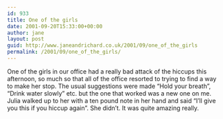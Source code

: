 ```yaml
---
id: 933
title: One of the girls
date: 2001-09-20T15:33:00+00:00
author: jane
layout: post
guid: http://www.janeandrichard.co.uk/2001/09/one_of_the_girls
permalink: /2001/09/one_of_the_girls/
---
```

One of the girls in our office had a really bad attack of the hiccups this afternoon, so much so that all of the office resorted to trying to find a way to make her stop. The usual suggestions were made &#8220;Hold your breath&#8221;, &#8220;Drink water slowly&#8221; etc. but the one that worked was a new one on me. Julia walked up to her with a ten pound note in her hand and said &#8220;I&#8217;ll give you this if you hiccup again&#8221;. She didn&#8217;t. It was quite amazing really.